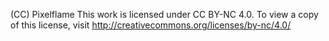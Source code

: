 (CC) Pixelflame
This work is licensed under CC BY-NC 4.0.
To view a copy of this license, visit http://creativecommons.org/licenses/by-nc/4.0/
